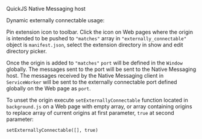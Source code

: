 QuickJS Native Messaging host

Dynamic externally connectable usage: 

Pin extension icon to toolbar. Click the icon on Web pages where the origin is intended to be pushed to `"matches"` array in `"externally_connectable"` object is `manifest.json`, select the extension directory in show and edit directory picker. 

Once the origin is added to `"matches"` `port` will be defined in the `Window` globally. The messages sent to the port will be sent to the Native Messaging host. The messages received by the Native Messaging client in `ServiceWorker` will be sent to the externally connectable port defined globally on the Web page as `port`.

To unset the origin execute `setExternallyConnectable` function located in `background.js` on a Web page with empty array, or array containing origins to replace array of current origins at first parameter, `true` at second parameter:
```
setExternallyConnectable([], true)
```
